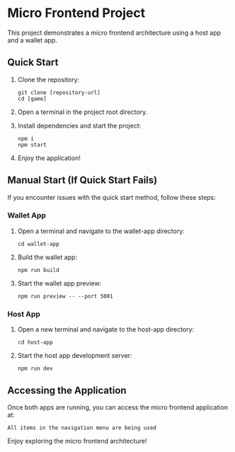 # Micro Frontend Project

This project demonstrates a micro frontend architecture using a host app and a wallet app.

## Quick Start

1. Clone the repository:

   ```
   git clone [repository-url]
   cd [game]
   ```

2. Open a terminal in the project root directory.

3. Install dependencies and start the project:

   ```
   npm i
   npm start
   ```

4. Enjoy the application!

## Manual Start (If Quick Start Fails)

If you encounter issues with the quick start method, follow these steps:

### Wallet App

1. Open a terminal and navigate to the wallet-app directory:

   ```
   cd wallet-app
   ```

2. Build the wallet app:

   ```
   npm run build
   ```

3. Start the wallet app preview:
   ```
   npm run preview -- --port 5001
   ```

### Host App

1. Open a new terminal and navigate to the host-app directory:

   ```
   cd host-app
   ```

2. Start the host app development server:
   ```
   npm run dev
   ```

## Accessing the Application

Once both apps are running, you can access the micro frontend application at:

```All items in the navigation menu are being used```

Enjoy exploring the micro frontend architecture!
